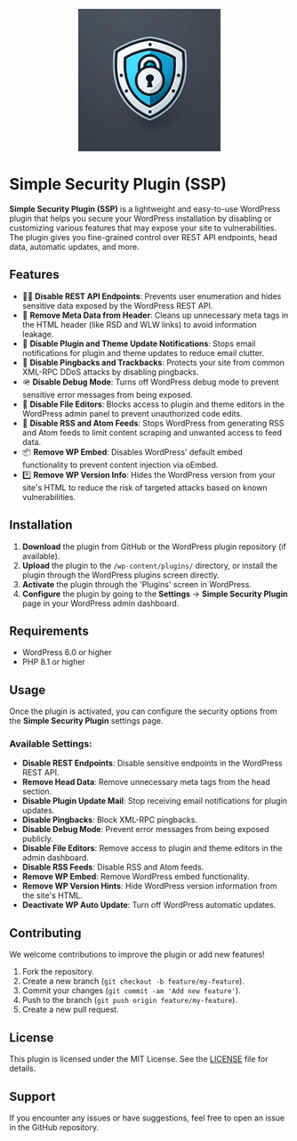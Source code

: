 <p align="center">

<img src=".github/images/logo.webp" width="256">

# Simple Security Plugin (SSP)


**Simple Security Plugin (SSP)** is a lightweight and easy-to-use WordPress plugin that helps you secure your WordPress installation by disabling or customizing various features that may expose your site to vulnerabilities. The plugin gives you fine-grained control over REST API endpoints, head data, automatic updates, and more.


</p>

## Features

- 👩‍👧 **Disable REST API Endpoints**: Prevents user enumeration and hides sensitive data exposed by the WordPress REST API.
- 🫥 **Remove Meta Data from Header**: Cleans up unnecessary meta tags in the HTML header (like RSD and WLW links) to avoid information leakage.
- 📧 **Disable Plugin and Theme Update Notifications**: Stops email notifications for plugin and theme updates to reduce email clutter.
- 🔄 **Disable Pingbacks and Trackbacks**: Protects your site from common XML-RPC DDoS attacks by disabling pingbacks.
- 🪖 **Disable Debug Mode**: Turns off WordPress debug mode to prevent sensitive error messages from being exposed.
- 📝 **Disable File Editors**: Blocks access to plugin and theme editors in the WordPress admin panel to prevent unauthorized code edits.
- 📰 **Disable RSS and Atom Feeds**: Stops WordPress from generating RSS and Atom feeds to limit content scraping and unwanted access to feed data.
- 📦 **Remove WP Embed**: Disables WordPress' default embed functionality to prevent content injection via oEmbed.
- *️⃣ **Remove WP Version Info**: Hides the WordPress version from your site's HTML to reduce the risk of targeted attacks based on known vulnerabilities.

## Installation

1. **Download** the plugin from GitHub or the WordPress plugin repository (if available).
2. **Upload** the plugin to the `/wp-content/plugins/` directory, or install the plugin through the WordPress plugins screen directly.
3. **Activate** the plugin through the 'Plugins' screen in WordPress.
4. **Configure** the plugin by going to the **Settings** -> **Simple Security Plugin** page in your WordPress admin dashboard.

## Requirements

- WordPress 6.0 or higher
- PHP 8.1 or higher

## Usage

Once the plugin is activated, you can configure the security options from the **Simple Security Plugin** settings page.

### Available Settings:

- **Disable REST Endpoints**: Disable sensitive endpoints in the WordPress REST API.
- **Remove Head Data**: Remove unnecessary meta tags from the head section.
- **Disable Plugin Update Mail**: Stop receiving email notifications for plugin updates.
- **Disable Pingbacks**: Block XML-RPC pingbacks.
- **Disable Debug Mode**: Prevent error messages from being exposed publicly.
- **Disable File Editors**: Remove access to plugin and theme editors in the admin dashboard.
- **Disable RSS Feeds**: Disable RSS and Atom feeds.
- **Remove WP Embed**: Remove WordPress embed functionality.
- **Remove WP Version Hints**: Hide WordPress version information from the site's HTML.
- **Deactivate WP Auto Update**: Turn off WordPress automatic updates.

## Contributing

We welcome contributions to improve the plugin or add new features!

1. Fork the repository.
2. Create a new branch (`git checkout -b feature/my-feature`).
3. Commit your changes (`git commit -am 'Add new feature'`).
4. Push to the branch (`git push origin feature/my-feature`).
5. Create a new pull request.

## License

This plugin is licensed under the MIT License. See the [LICENSE](LICENSE) file for details.

## Support

If you encounter any issues or have suggestions, feel free to open an issue in the GitHub repository.
